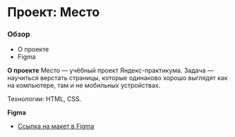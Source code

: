 # Проект: Место

### Обзор

- О проекте
- Figma

**О проекте**
Место — учёбный проект Яндекс-практикума. Задача — научиться верстать страницы, которые одинаково хорошо выглядят как на компьютере, там и не мобильных устройствах.

Технологии: HTML, CSS.

**Figma**

- [Ссылка на макет в Figma](https://www.figma.com/file/2cn9N9jSkmxD84oJik7xL7/JavaScript.-Sprint-4?node-id=0%3A1)

